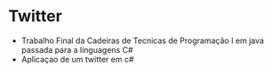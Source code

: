 # Twitter 
 * Trabalho Final da Cadeiras de Tecnicas de Programação I em java passada para a linguagens C# 
 * Aplicaçao de um twitter em c#
